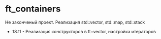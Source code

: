 # ft_containers
Не законченый проект. Реализация std::vector, std::map, std::stack

- 18.11 - Реализация конструкторов в ft::vector, настройка итераторов 
